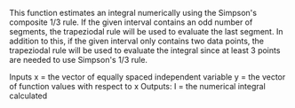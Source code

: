 This function estimates an integral numerically using the Simpson's composite 1/3 rule. If the given interval contains an odd number of segments, the trapeziodal rule will be used to evaluate the last segment. In addition to this, if the given interval only contains two data points, the trapeziodal rule will be used to evaluate the integral since at least 3 points are needed to use Simpson's 1/3 rule.

Inputs
   x = the vector of equally spaced independent variable
   y = the vector of function values with respect to x
Outputs:
   I = the numerical integral calculated
